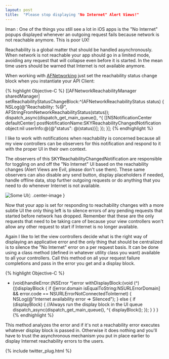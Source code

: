 ```yaml
---
layout: post
title:  "Please stop displaying "No Internet" Alert Views!"
---
```

Iman : One of the things you still see a lot in iOS apps is the "No Internet" popups displayed whenever an outgoing request fails because network is not reachable anymore. This is poor UX!

Reachability is a global matter that should be handled asynchronously. When network is not reachable your app should go in a limited mode, avoiding any request that will collapse even before it is started. In the mean time users should be warned that Internet is not available anymore.

When working with [AFNetworking](https://github.com/AFNetworking/AFNetworking) just set the reachability status change block when you instantiate your API Client:

{% highlight Objective-C %}
[[AFNetworkReachabilityManager sharedManager] setReachabilityStatusChangeBlock:^(AFNetworkReachabilityStatus status) {
            NSLog(@"Reachability: %@", AFStringFromNetworkReachabilityStatus(status));
            dispatch_async(dispatch_get_main_queue(), ^{
                [[NSNotificationCenter defaultCenter] postNotificationName:SKYReachabilityChangedNotification object:nil userInfo:@{@"status": @(status)}];
            });
}];
{% endhighlight %}

I like to work with notifications when reachability is concerned because all my view controllers can be observers for this notification and respond to it with the proper UI in their own context.

The observers of this SKYReachabilityChangedNotification are responsible for toggling on and off the "No Internet" UI based on the reachability changes (Alert Views are Evil, please don't use them).
These same observers can also disable any send button, display placeholders if needed, handle offline data, stop further outgoing requests or do anything that you need to do whenever Internet is not available.

![Some UI](http://planning.omts.fr/SugarFree/nointernetconnection.png){: .center-image }

Now that your app is set for responding to reachability changes with a more subtle UI the only thing left is to silence errors of any pending requests that started before network has dropped. Remember that these are the only requests that need to be taking care of because your view controllers won't allow any other request to start if Internet is no longer available.

Again I like to let the view controllers decide what is the right way of displaying an applicative error and the only thing that should be centralized is to silence the "No Internet" error on a per request basis.
It can be done using a class method (defined in whatever utility class you want) available to all your controllers. Call this method on all your request failure completions and pass in the error you get and a display block.

{% highlight Objective-C %}
+ (void)handleError:(NSError *)error withDisplayBlock:(void (^)())displayBlock {
    if ([error.domain isEqualToString:NSURLErrorDomain] && error.code == NSURLErrorNotConnectedToInternet) {
        NSLog(@"Internet availability error => Silenced");
     }
     else {
         if (displayBlock) {
             //Always run the display block in the UI queue
             dispatch_async(dispatch_get_main_queue(), ^{
                 displayBlock();
             });
         }
     }
}
{% endhighlight %}

This method analyzes the error and if it's not a reachability error executes whatever display block is passed in. Otherwise it does nothing and you'll have to trust the asynchronous mechanism you put in place earlier to display Internet reachability errors to the users.

{% include twitter_plug.html %}
